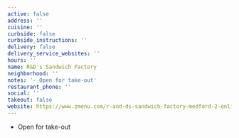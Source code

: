 ```yaml
---
active: false
address: ''
cuisine: ''
curbside: false
curbside_instructions: ''
delivery: false
delivery_service_websites: ''
hours: ''
name: R&D's Sandwich Factory
neighborhood: ''
notes: '- Open for take-out'
restaurant_phone: ''
social: ''
takeout: false
website: https://www.zmenu.com/r-and-ds-sandwich-factory-medford-2-online-menu/
---
```


- Open for take-out